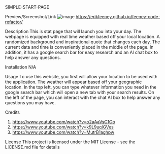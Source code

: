 SIMPLE-START-PAGE

Preview/Screenshot/Link
![image](https://github.com/Mtan1230/simple-start-page/assets/52939857/b99c6f9b-73ea-4189-b518-67f174a5b7d6)
https://erikfeeney.github.io/feeney-code-refactor/

Description
This is stat page that will launch you into your day. The webpage is equipped with real time weather based off your local location. A randomized background and inspirational quote that changes each day. The current data and time is conveniently placed in the middle of the page. In addition, it has a google search bar for easy research and an AI chat box to help answer any questions. 

Installation
N/A

Usage
To use this website, you first will allow your location to be used with the application. The weather will appear based off your geographic location. In the top left, you can type whatever information you need in the google search bar which will open a new tab with your search results. On the left of the page, you can interact with the chat AI box to help answer any questions you may have. 

Credits
1. https://www.youtube.com/watch?v=o2aAaVsC1Oo
2. https://www.youtube.com/watch?v=k9L9uqIGVes
3. https://www.youtube.com/watch?v=MutrB1aghpw

License
This project is licensed under the MIT License - see the LICENSE.md file for details

